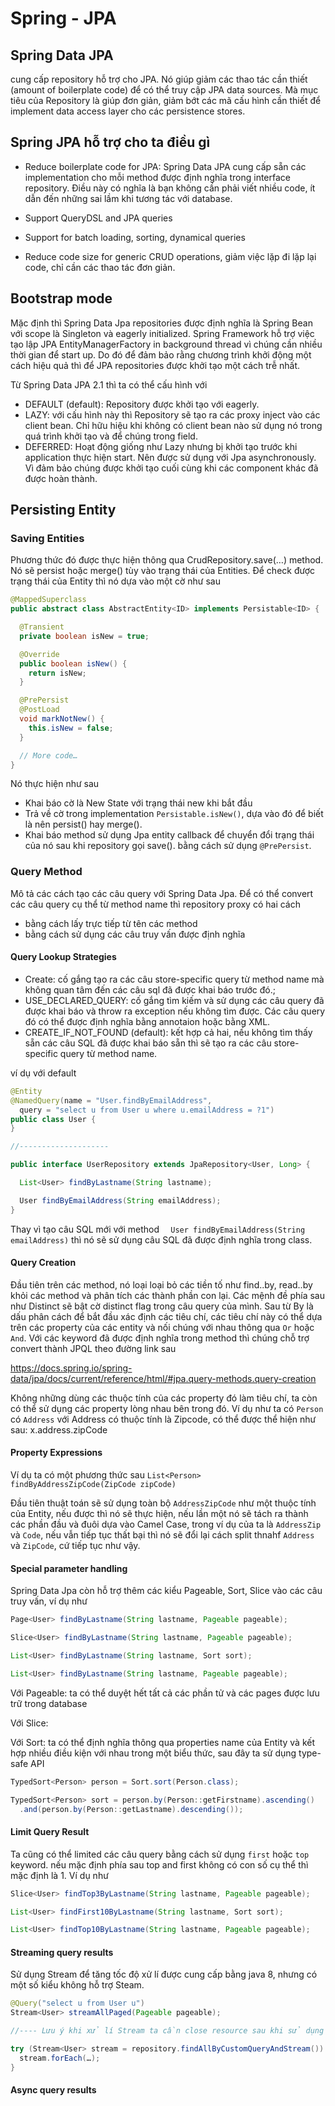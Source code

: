 # Spring - JPA


## Spring  Data JPA

cung cấp repository hỗ trợ cho JPA. Nó giúp giảm các thao tác cần thiết (amount of boilerplate code) để có thể truy cập JPA data sources. Mà mục tiêu của Repository là giúp đơn giản, giảm bớt các mã cấu hình cần thiết để implement data access layer cho các persistence stores.

## Spring JPA hỗ trợ cho ta điều gì

- Reduce boilerplate code for JPA: Spring Data JPA cung cấp sẵn các implementation cho mỗi method được định nghĩa trong interface repository. Điều này có nghĩa là bạn không cần phải viết nhiều code, ít dẫn đến những sai lầm khi tương tác với database.

- Support QueryDSL and JPA queries

- Support for batch loading, sorting, dynamical queries

- Reduce code size for generic CRUD operations, giảm việc lặp đi lặp lại code, chỉ cần các thao tác đơn giản.

## Bootstrap mode

Mặc định thì Spring Data Jpa repositories được định nghĩa là Spring Bean với scope là Singleton và eagerly initialized. Spring Framework hỗ trợ việc tạo lập JPA EntityManagerFactory in background thread vì chúng cần nhiều thời gian để start up. Do đó để đảm bảo rằng chương trình khởi động một cách hiệu quả thì để  JPA repositories được khởi tạo một cách trễ nhất.

Từ Spring Data JPA 2.1 thì ta có thể cấu hình với
- DEFAULT (default): Repository được khởi tạo với eagerly.
- LAZY: với cấu hình này thì Repository sẽ tạo ra các proxy inject vào các client bean. Chỉ hữu hiệu khi không có client bean nào sử dụng nó trong quá trình khởi tạo và để chúng trong field.
- DEFERRED: Hoạt động giống như Lazy nhưng bị khởi tạo trước khi application thực hiện start. Nên được sử dụng với Jpa asynchronously. Vì đảm bảo chúng được khởi tạo cuối cùng khi các component khác đã được hoàn thành.

## Persisting Entity

### Saving Entities

Phương thức đó được thực hiện thông qua CrudRepository.save(…) method. Nó sẽ persist hoặc merge() tùy vào trạng thái của Entities. Để check được trạng thái của Entity thì nó dựa vào một cờ như sau
```java
@MappedSuperclass
public abstract class AbstractEntity<ID> implements Persistable<ID> {

  @Transient
  private boolean isNew = true; 

  @Override
  public boolean isNew() {
    return isNew; 
  }

  @PrePersist 
  @PostLoad
  void markNotNew() {
    this.isNew = false;
  }

  // More code…
}
```

Nó thực hiện như sau
- Khai báo cờ là New State với trạng thái new khi bắt đầu
- Trả về cờ trong implementation `Persistable.isNew()`, dựa vào đó để biết là nên persist() hay merge().
- Khai báo method sử dụng Jpa entity  callback để chuyển đổi trạng thái của nó sau khi repository gọi save(). bằng cách sử dụng ` @PrePersist `.

### Query Method

Mô tả các cách tạo các câu query với Spring Data Jpa. Để có thể convert các câu query cụ thể từ method name thì repository proxy có hai cách
- bằng cách lấy trực tiếp từ tên các method
- bằng cách sử dụng các câu truy vấn được định nghĩa

#### Query Lookup Strategies

- Create: cố gắng tạo ra các câu store-specific query từ method name mà không quan tâm đến các câu sql đã được khai báo trước đó.;
- USE_DECLARED_QUERY: cố gắng tìm kiếm và sử dụng các câu query đã được khai báo và throw ra exception nếu không tìm được. Các câu query đó có thể được định nghĩa bằng annotaion hoặc bằng XML.
- CREATE_IF_NOT_FOUND (default): kết hợp cả hai, nếu không tìm thấy sẵn các câu SQL đã được khai báo sẵn thì sẽ tạo ra các câu store-specific query từ method name.

ví dụ với default
```java
@Entity
@NamedQuery(name = "User.findByEmailAddress",
  query = "select u from User u where u.emailAddress = ?1")
public class User {
}

//--------------------

public interface UserRepository extends JpaRepository<User, Long> {

  List<User> findByLastname(String lastname);

  User findByEmailAddress(String emailAddress);
}
```

Thay vì tạo câu SQL mới với method `  User findByEmailAddress(String emailAddress)` thì nó sẽ sử dụng câu SQL đã được định nghĩa trong class.

#### Query Creation

Đầu tiên trên các method, nó loại loại bỏ các tiền tố như find..by, read..by khỏi các method và phân tích các thành phần con lại. Các mệnh đề phía sau như Distinct sẽ bật cờ distinct flag trong câu query của mình. Sau từ By là dấu phân cách để bắt đầu xác định các tiêu chí, các tiêu chí này có thể dựa trên các property của các entity và nối chúng với nhau thông qua `Or` hoặc `And`. Với các keyword đã được định nghĩa trong method thì chúng chỗ trợ convert thành JPQL theo đường link sau

https://docs.spring.io/spring-data/jpa/docs/current/reference/html/#jpa.query-methods.query-creation

Không những dùng các thuộc tính của các property đó làm tiêu chí, ta còn có thể sử dụng các property lòng nhau bên trong đó. Ví dụ như ta có `Person` có `Address` với Address có thuộc tính là Zipcode, có thể được thể hiện như sau: x.address.zipCode

####  Property Expressions
Ví dụ ta có một phương thức sau `List<Person> findByAddressZipCode(ZipCode zipCode)`

Đầu tiên thuật toán sẽ sử dụng toàn bộ `AddressZipCode` như một thuộc tính của Entity, nếu được thì nó sẽ thực hiện, nếu lần một nó sẽ tách ra thành các phần đầu và đuôi dựa vào Camel Case, trong ví dụ của ta là `AddressZip` và `Code`, nếu vẫn tiếp tục thất bại thì nó sẽ đổi lại cách split thnahf `Address` và `ZipCode`, cứ tiếp tục như vậy.

#### Special parameter handling

Spring Data Jpa còn hỗ trợ thêm các kiểu Pageable, Sort, Slice vào các câu truy vấn, ví dụ như 

```java
Page<User> findByLastname(String lastname, Pageable pageable);

Slice<User> findByLastname(String lastname, Pageable pageable);

List<User> findByLastname(String lastname, Sort sort);

List<User> findByLastname(String lastname, Pageable pageable);
```

Với Pageable: ta có thể duyệt hết tất cả các phần tử và các pages được lưu trữ trong database

Với Slice: 

Với Sort: ta có thể định nghĩa thông qua properties name của Entity và kết hợp nhiều điều kiện với nhau trong một biểu thức, sau đây ta sử dụng type-safe API

```java
TypedSort<Person> person = Sort.sort(Person.class);

TypedSort<Person> sort = person.by(Person::getFirstname).ascending()
  .and(person.by(Person::getLastname).descending());
```

#### Limit Query Result 

Ta cũng có thể limited các câu query bằng cách sử dụng `first` hoặc `top` keyword. nếu mặc định phía sau top and first không có con số cụ thể thì mặc định là 1. Ví dụ như 

```java
Slice<User> findTop3ByLastname(String lastname, Pageable pageable);

List<User> findFirst10ByLastname(String lastname, Sort sort);

List<User> findTop10ByLastname(String lastname, Pageable pageable);
```

#### Streaming query results

Sử dụng Stream để tăng tốc độ xử lí được cung cấp bằng java 8, nhưng có một số kiểu không hỗ trợ Steam.

```java
@Query("select u from User u")
Stream<User> streamAllPaged(Pageable pageable);

//---- Lưu ý khi xử lí Stream ta cần close resource sau khi sử dụng bằng cách try with resource

try (Stream<User> stream = repository.findAllByCustomQueryAndStream()) {
  stream.forEach(…);
}

```

#### Async query results